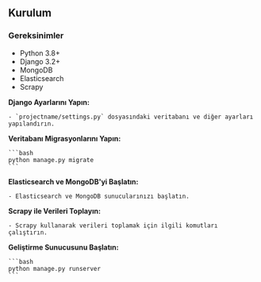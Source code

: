 ## Kurulum

### Gereksinimler

- Python 3.8+
- Django 3.2+
- MongoDB
- Elasticsearch
- Scrapy

**Django Ayarlarını Yapın:**

    - `projectname/settings.py` dosyasındaki veritabanı ve diğer ayarları yapılandırın.


**Veritabanı Migrasyonlarını Yapın:**

    ```bash
    python manage.py migrate
    ```


**Elasticsearch ve MongoDB'yi Başlatın:**

    - Elasticsearch ve MongoDB sunucularınızı başlatın.

**Scrapy ile Verileri Toplayın:**

    - Scrapy kullanarak verileri toplamak için ilgili komutları çalıştırın.


**Geliştirme Sunucusunu Başlatın:**

    ```bash
    python manage.py runserver
    ```
